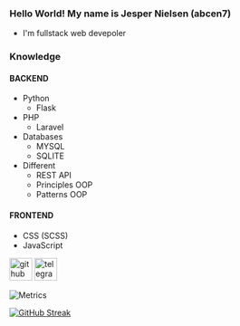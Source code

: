 


### Hello World! My name is Jesper Nielsen (abcen7)

- I'm fullstack web devepoler

### Knowledge
#### BACKEND
- Python
  - Flask
- PHP
  - Laravel
- Databases
    - MYSQL
    - SQLITE
- Different
  - REST API
  - Principles OOP
  - Patterns OOP
#### FRONTEND
- CSS (SCSS)
- JavaScript

[<img src='https://svgshare.com/i/igP.svg' alt='github' height='40'>](https://github.com/abcen7)
[<img src='https://svgshare.com/i/ifz.svg' alt='telegram' height='40'>](https://t.me/abcen7)  

![Metrics](https://metrics.lecoq.io/abcen7?template=classic&base.indepth=false&base.hireable=false&config.timezone=Europe%2FMoscow)

[![GitHub Streak](https://github-readme-streak-stats.herokuapp.com?user=abcen7&theme=dark)](https://git.io/streak-stats)
